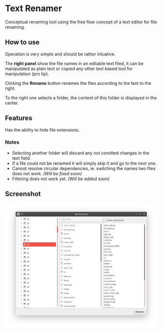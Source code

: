 # Text Renamer

Conceptual renaming tool using the free flow concept of a text editor for file renaming.


## How to use

Operation is very simple and should be rather intuative.

The **right panel** show the file names in an editable text filed, it can be manipulated as plain text or copied any other text based tool for manipulation (pro tip).

Clicking the **Rename** button renames the files according to the text to the right.

To the right one selects a folder, the content of this folder is displayed in the center.


## Features

Has the ability to hide file extensions.


### Notes

* Selecting another folder will discard any not comitted changes in the text field.
* If a file could not be renamed it will simply skip it and go to the next one.
* Cannot resolve circular dependencies, ie. switching the names two files does not work. *(Will be fixed soon)*
* Filtering does not work yet. *(Will be added soon)*


## Screenshot

![Text Renamer Screenshot][screenshot]


[screenshot]: screenshot.png "Screenshot of Text Renamer"
